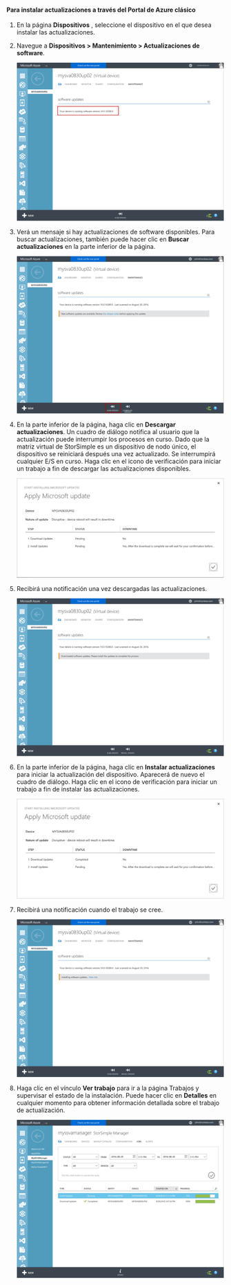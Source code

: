 <!--author=alkohli last changed: 09/02/16 -->

#### <a name="to-install-updates-via-the-azure-classic-portal"></a>Para instalar actualizaciones a través del Portal de Azure clásico
1. En la página **Dispositivos** , seleccione el dispositivo en el que desea instalar las actualizaciones.
2. Navegue a **Dispositivos > Mantenimiento > Actualizaciones de software**.
   
    ![actualizar dispositivo](../includes/media/storsimple-ova-install-update-via-portal/azupdate1m.png)  
3. Verá un mensaje si hay actualizaciones de software disponibles. Para buscar actualizaciones, también puede hacer clic en **Buscar actualizaciones** en la parte inferior de la página.
   
    ![actualizar dispositivo](../includes/media/storsimple-ova-install-update-via-portal/azupdate2m.png)
4. En la parte inferior de la página, haga clic en **Descargar actualizaciones**. Un cuadro de diálogo notifica al usuario que la actualización puede interrumpir los procesos en curso. Dado que la matriz virtual de StorSimple es un dispositivo de nodo único, el dispositivo se reiniciará después una vez actualizado. Se interrumpirá cualquier E/S en curso. Haga clic en el icono de verificación para iniciar un trabajo a fin de descargar las actualizaciones disponibles. 
   
    ![actualizar dispositivo](../includes/media/storsimple-ova-install-update-via-portal/azupdate3m.png)
5. Recibirá una notificación una vez descargadas las actualizaciones. 
   
    ![actualizar dispositivo](../includes/media/storsimple-ova-install-update-via-portal/azupdate6m.png)
6. En la parte inferior de la página, haga clic en **Instalar actualizaciones** para iniciar la actualización del dispositivo. Aparecerá de nuevo el cuadro de diálogo. Haga clic en el icono de verificación para iniciar un trabajo a fin de instalar las actualizaciones. 
   
    ![actualizar dispositivo](../includes/media/storsimple-ova-install-update-via-portal/azupdate7m.png) 
7. Recibirá una notificación cuando el trabajo se cree. 
   
    ![actualizar dispositivo](../includes/media/storsimple-ova-install-update-via-portal/azupdate8m.png)
8. Haga clic en el vínculo **Ver trabajo** para ir a la página Trabajos y supervisar el estado de la instalación. Puede hacer clic en **Detalles** en cualquier momento para obtener información detallada sobre el trabajo de actualización. 
   
    ![actualizar dispositivo](../includes/media/storsimple-ova-install-update-via-portal/azupdate9m.png)



<!--HONumber=Nov16_HO3-->


